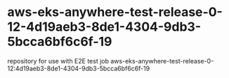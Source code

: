 # aws-eks-anywhere-test-release-0-12-4d19aeb3-8de1-4304-9db3-5bcca6bf6c6f-19
repository for use with E2E test job aws-eks-anywhere-test-release-0-12:4d19aeb3-8de1-4304-9db3-5bcca6bf6c6f-19
